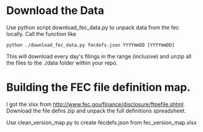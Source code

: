 

Download the Data
==================

Use python script download_fec_data.py to unpack data from the fec locally. Call the function like

    python ./download_fec_data.py fecdefs.json YYYYmmDD [YYYYmmDD]

This will download every day's filings in the range (inclusive) and unzip all the files to the ./data folder within your repo.


Building the FEC file definition map.
================================

I got the xlsx from http://www.fec.gov/finance/disclosure/ftpefile.shtml. Download the file defns zip and unpack the full definitions spreadsheet.

Use clean_version_map.py to create fecdefs.json from fec_version_map.xlsx

